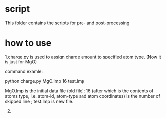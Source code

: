 # script

This folder contains the scripts for pre- and post-processing

# how to use

1.charge.py is used to assign charge amount to specified atom type. (Now it is just for MgO)

command examle:

python charge.py MgO.lmp 16 test.lmp

MgO.lmp is the initial data file (old file); 16 (after which is the contents of atoms type, i.e. atom-id, atom-type and atom coordinates) is the number of skipped line ; test.lmp is new file.

2. 
